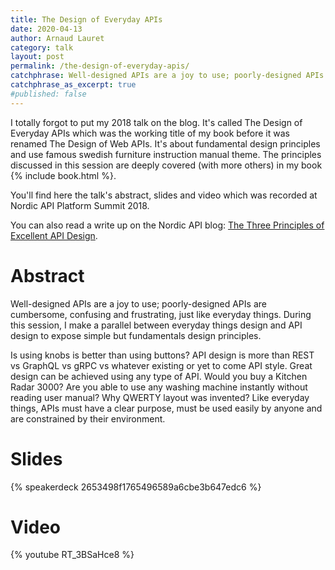 ```yaml
---
title: The Design of Everyday APIs
date: 2020-04-13
author: Arnaud Lauret
category: talk
layout: post
permalink: /the-design-of-everyday-apis/
catchphrase: Well-designed APIs are a joy to use; poorly-designed APIs are cumbersome, confusing and frustrating, just like everyday things. During this session, I make a parallel between everyday things design and API design to expose simple but fundamentals design principles.
catchphrase_as_excerpt: true
#published: false
---
```


I totally forgot to put my 2018 talk on the blog. It's called The Design of Everyday APIs which was the working title of my book before it was renamed The Design of Web APIs. It's about fundamental design principles and use famous swedish furniture instruction manual theme. The principles discussed in this session are deeply covered (with more others) in my book {% include book.html %}.

You'll find here the talk's abstract, slides and video which was recorded at Nordic API Platform Summit 2018.

You can also read a write up on the Nordic API blog: [The Three Principles of Excellent API Design](https://nordicapis.com/the-three-principles-of-excellent-api-design/).

# Abstract

Well-designed APIs are a joy to use; poorly-designed APIs are cumbersome, confusing and frustrating, just like everyday things. During this session, I make a parallel between everyday things design and API design to expose simple but fundamentals design principles.

Is using knobs is better than using buttons? API design is more than REST vs GraphQL vs gRPC vs whatever existing or yet to come API style. Great design can be achieved using any type of API. Would you buy a Kitchen Radar 3000? Are you able to use any washing machine instantly without reading user manual? Why QWERTY layout was invented? Like everyday things, APIs must have a clear purpose, must be used easily by anyone and are constrained by their environment.

# Slides

{% speakerdeck 2653498f1765496589a6cbe3b647edc6 %}

# Video

{% youtube RT_3BSaHce8 %}

